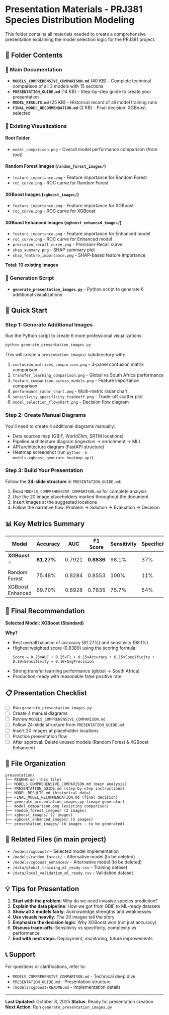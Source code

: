 # Presentation Materials - PRJ381 Species Distribution Modeling

This folder contains all materials needed to create a comprehensive presentation explaining the model selection logic for the PRJ381 project.

## 📁 Folder Contents

### 📄 Main Documentation

- **`MODELS_COMPREHENSIVE_COMPARISON.md`** (40 KB) - Complete technical comparison of all 3 models with 15 sections
- **`PRESENTATION_GUIDE.md`** (14 KB) - Step-by-step guide to create your presentation
- **`MODEL_RESULTS.md`** (25 KB) - Historical record of all model training runs
- **`FINAL_MODEL_RECOMMENDATION.md`** (2 KB) - Final decision: XGBoost selected

### 🎨 Existing Visualizations

#### Root Folder

- `model_comparison.png` - Overall model performance comparison (from root)

#### Random Forest Images (`random_forest_images/`)

- `feature_importance.png` - Feature importance for Random Forest
- `roc_curve.png` - ROC curve for Random Forest

#### XGBoost Images (`xgboost_images/`)

- `feature_importance.png` - Feature importance for XGBoost
- `roc_curve.png` - ROC curve for XGBoost

#### XGBoost Enhanced Images (`xgboost_enhanced_images/`)

- `feature_importance.png` - Feature importance for Enhanced model
- `roc_curve.png` - ROC curve for Enhanced model
- `precision_recall_curve.png` - Precision-Recall curve
- `shap_summary.png` - SHAP summary plot
- `shap_feature_importance.png` - SHAP-based feature importance

**Total: 10 existing images**

### 🐍 Generation Script

- **`generate_presentation_images.py`** - Python script to generate 6 additional visualizations

## 🚀 Quick Start

### Step 1: Generate Additional Images

Run the Python script to create 6 more professional visualizations:

```powershell
python generate_presentation_images.py
```

This will create a `presentation_images/` subdirectory with:

1. `confusion_matrices_comparison.png` - 3-panel confusion matrix comparison
2. `transfer_learning_comparison.png` - Global vs South Africa performance
3. `feature_comparison_across_models.png` - Feature importance comparison
4. `performance_radar_chart.png` - Multi-metric radar chart
5. `sensitivity_specificity_tradeoff.png` - Trade-off scatter plot
6. `model_selection_flowchart.png` - Decision flow diagram

### Step 2: Create Manual Diagrams

You'll need to create 4 additional diagrams manually:

- Data sources map (GBIF, WorldClim, SRTM locations)
- Pipeline architecture diagram (ingestion → enrichment → ML)
- API architecture diagram (FastAPI structure)
- Heatmap screenshot (run `python -m models.xgboost.generate_heatmap_api`)

### Step 3: Build Your Presentation

Follow the **24-slide structure** in `PRESENTATION_GUIDE.md`:

1. Read `MODELS_COMPREHENSIVE_COMPARISON.md` for complete analysis
2. Use the 20 image placeholders marked throughout the document
3. Insert images at the suggested locations
4. Follow the narrative flow: Problem → Solution → Evaluation → Decision

## 📊 Key Metrics Summary

| Model            | Accuracy   | AUC    | F1 Score   | Sensitivity | Specificity | Weighted Score |
| ---------------- | ---------- | ------ | ---------- | ----------- | ----------- | -------------- |
| **XGBoost** ⭐   | **81.27%** | 0.7921 | **0.8836** | 98.1%       | 37%         | **0.8389**     |
| Random Forest    | 75.48%     | 0.8284 | 0.8553     | 100%        | 11%         | 0.7792         |
| XGBoost Enhanced | 69.70%     | 0.6928 | 0.7835     | 75.7%       | 54%         | 0.7364         |

## 🎯 Final Recommendation

**Selected Model: XGBoost (Standard)**

**Why?**

- Best overall balance of accuracy (81.27%) and sensitivity (98.1%)
- Highest weighted score (0.8389) using the scoring formula:
  ```
  Score = 0.25×AUC + 0.25×F1 + 0.15×Accuracy + 0.15×Specificity + 0.10×Sensitivity + 0.10×AvgPrecision
  ```
- Strong transfer learning performance (global → South Africa)
- Production-ready with reasonable false positive rate

## 📋 Presentation Checklist

- [ ] Run `generate_presentation_images.py`
- [ ] Create 4 manual diagrams
- [ ] Review `MODELS_COMPREHENSIVE_COMPARISON.md`
- [ ] Follow 24-slide structure from `PRESENTATION_GUIDE.md`
- [ ] Insert 20 images at placeholder locations
- [ ] Practice presentation flow
- [ ] After approval: Delete unused models (Random Forest & XGBoost Enhanced)

## 📂 File Organization

```
presentation/
├── README.md (this file)
├── MODELS_COMPREHENSIVE_COMPARISON.md (main analysis)
├── PRESENTATION_GUIDE.md (step-by-step instructions)
├── MODEL_RESULTS.md (historical data)
├── FINAL_MODEL_RECOMMENDATION.md (final decision)
├── generate_presentation_images.py (image generator)
├── model_comparison.png (existing comparison)
├── random_forest_images/ (2 images)
├── xgboost_images/ (2 images)
├── xgboost_enhanced_images/ (5 images)
└── presentation_images/ (6 images - to be generated)
```

## 🔗 Related Files (in main project)

- `/models/xgboost/` - Selected model implementation
- `/models/random_forest/` - Alternative model (to be deleted)
- `/models/xgboost_enhanced/` - Alternative model (to be deleted)
- `/data/global_training_ml_ready.csv` - Training dataset
- `/data/local_validation_ml_ready.csv` - Validation dataset

## 💡 Tips for Presentation

1. **Start with the problem**: Why do we need invasive species prediction?
2. **Explain the data pipeline**: How we got from GBIF to ML-ready datasets
3. **Show all 3 models fairly**: Acknowledge strengths and weaknesses
4. **Use visuals heavily**: The 20 images tell the story
5. **Emphasize the decision logic**: Why XGBoost won (not just accuracy)
6. **Discuss trade-offs**: Sensitivity vs specificity, complexity vs performance
7. **End with next steps**: Deployment, monitoring, future improvements

## 📞 Support

For questions or clarifications, refer to:

- `MODELS_COMPREHENSIVE_COMPARISON.md` - Technical deep dive
- `PRESENTATION_GUIDE.md` - Presentation structure
- `/models/xgboost/README.md` - Implementation details

---

**Last Updated**: October 8, 2025
**Status**: Ready for presentation creation
**Next Action**: Run `generate_presentation_images.py`
